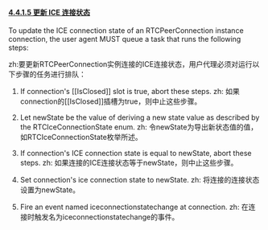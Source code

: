 #### [4.4.1.5 更新 ICE 连接状态](http://w3c.github.io/webrtc-pc/#update-the-ice-connection-state)

To update the ICE connection state of an RTCPeerConnection instance connection, the user agent MUST queue a task that runs the following steps:

zh:要更新RTCPeerConnection实例连接的ICE连接状态，用户代理必须对运行以下步骤的任务进行排队：

1. If connection's [[IsClosed]] slot is true, abort these steps. 
zh: 如果connection的[[IsClosed]]插槽为true，则中止这些步骤。

2. Let newState be the value of deriving a new state value as described by the RTCIceConnectionState enum. 
zh: 令newState为导出新状态值的值，如RTCIceConnectionState枚举所述。

3. If connection's ICE connection state is equal to newState, abort these steps. 
zh: 如果连接的ICE连接状态等于newState，则中止这些步骤。

4. Set connection's ice connection state to newState. 
zh: 将连接的连接状态设置为newState。

5. Fire an event named iceconnectionstatechange at connection. 
zh: 在连接时触发名为iceconnectionstatechange的事件。

